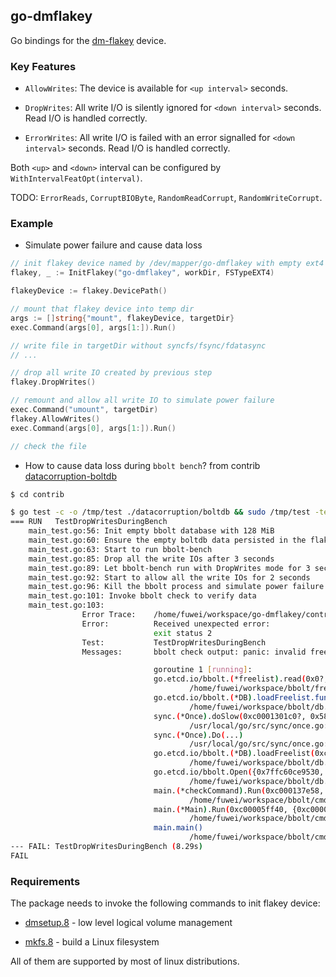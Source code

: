 ## go-dmflakey

Go bindings for the [dm-flakey][dm-flakey] device.

### Key Features

* `AllowWrites`: The device is available for `<up interval>` seconds.

* `DropWrites`: All write I/O is silently ignored for `<down interval>` seconds. Read I/O is handled correctly.

* `ErrorWrites`: All write I/O is failed with an error signalled for `<down interval>` seconds. Read I/O is handled correctly.

Both `<up>` and `<down>` interval can be configured by `WithIntervalFeatOpt(interval)`.

TODO: `ErrorReads`, `CorruptBIOByte`, `RandomReadCorrupt`, `RandomWriteCorrupt`.

### Example

* Simulate power failure and cause data loss

```go
// init flakey device named by /dev/mapper/go-dmflakey with empty ext4 filesystem
flakey, _ := InitFlakey("go-dmflakey", workDir, FSTypeEXT4)

flakeyDevice := flakey.DevicePath()

// mount that flakey device into temp dir
args := []string{"mount", flakeyDevice, targetDir}
exec.Command(args[0], args[1:]).Run()

// write file in targetDir without syncfs/fsync/fdatasync
// ...

// drop all write IO created by previous step
flakey.DropWrites()

// remount and allow all write IO to simulate power failure
exec.Command("umount", targetDir)
flakey.AllowWrites()
exec.Command(args[0], args[1:]).Run()

// check the file
```

* How to cause data loss during `bbolt bench`? from contrib [datacorruption-boltdb]

```bash
$ cd contrib

$ go test -c -o /tmp/test ./datacorruption/boltdb && sudo /tmp/test -test.v
=== RUN   TestDropWritesDuringBench
    main_test.go:56: Init empty bbolt database with 128 MiB
    main_test.go:60: Ensure the empty boltdb data persisted in the flakey device
    main_test.go:63: Start to run bbolt-bench
    main_test.go:85: Drop all the write IOs after 3 seconds
    main_test.go:89: Let bbolt-bench run with DropWrites mode for 3 seconds
    main_test.go:92: Start to allow all the write IOs for 2 seconds
    main_test.go:96: Kill the bbolt process and simulate power failure
    main_test.go:101: Invoke bbolt check to verify data
    main_test.go:103:
                Error Trace:    /home/fuwei/workspace/go-dmflakey/contrib/datacorruption/boltdb/main_test.go:103
                Error:          Received unexpected error:
                                exit status 2
                Test:           TestDropWritesDuringBench
                Messages:       bbolt check output: panic: invalid freelist page: 0, page type is unknown<00>

                                goroutine 1 [running]:
                                go.etcd.io/bbolt.(*freelist).read(0x0?, 0x0?)
                                        /home/fuwei/workspace/bbolt/freelist.go:270 +0x199
                                go.etcd.io/bbolt.(*DB).loadFreelist.func1()
                                        /home/fuwei/workspace/bbolt/db.go:400 +0xc5
                                sync.(*Once).doSlow(0xc0001301c0?, 0x584020?)
                                        /usr/local/go/src/sync/once.go:74 +0xc2
                                sync.(*Once).Do(...)
                                        /usr/local/go/src/sync/once.go:65
                                go.etcd.io/bbolt.(*DB).loadFreelist(0xc000130000?)
                                        /home/fuwei/workspace/bbolt/db.go:393 +0x47
                                go.etcd.io/bbolt.Open({0x7ffc60ce9530, 0x38}, 0x670060?, 0xc00005fc18)
                                        /home/fuwei/workspace/bbolt/db.go:275 +0x44f
                                main.(*checkCommand).Run(0xc000137e58, {0xc0000161a0, 0x1, 0x1})
                                        /home/fuwei/workspace/bbolt/cmd/bbolt/main.go:212 +0x1e5
                                main.(*Main).Run(0xc00005ff40, {0xc000016190?, 0xc0000061a0?, 0x200000003?})
                                        /home/fuwei/workspace/bbolt/cmd/bbolt/main.go:124 +0x4d4
                                main.main()
                                        /home/fuwei/workspace/bbolt/cmd/bbolt/main.go:62 +0xae
--- FAIL: TestDropWritesDuringBench (8.29s)
FAIL
```

### Requirements

The package needs to invoke the following commands to init flakey device:

* [dmsetup.8][dmsetup.8] - low level logical volume management

* [mkfs.8][mkfs.8] - build a Linux filesystem

All of them are supported by most of linux distributions.

[dm-flakey]: <https://docs.kernel.org/admin-guide/device-mapper/dm-flakey.html>
[dmsetup.8]: <https://man7.org/linux/man-pages/man8/dmsetup.8.html>
[mkfs.8]: <https://man7.org/linux/man-pages/man8/mkfs.8.html>
[datacorruption-boltdb]: ./contrib/datacorruption/boltdb

